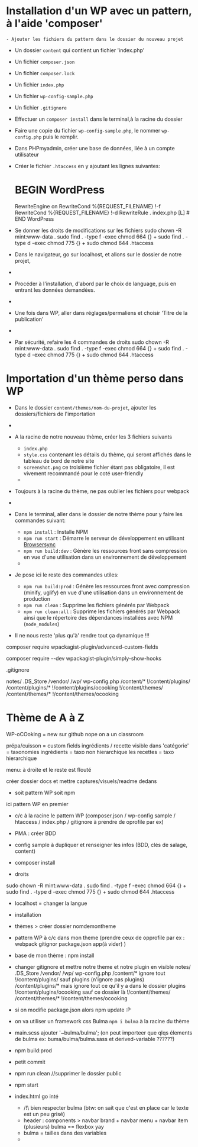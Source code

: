
# Installation d'un WP avec un pattern, à l'aide 'composer'

    - Ajouter les fichiers du pattern dans le dossier du nouveau projet
- Un dossier `content` qui contient un fichier 'index.php'
- Un fichier `composer.json`
- Un fichier `composer.lock`
- Un fichier `index.php`
- Un fichier `wp-config-sample.php`
- Un fichier `.gitignore`

- Effectuer un `composer install` dans le terminal,à la racine du dossier
 
- Faire une copie du fichier `wp-config-sample.php`, le nommer  `wp-config.php` puis le remplir.
 
- Dans PHPmyadmin, créer une base de données, liée à un compte utilisateur
 
- Créer le fichier `.htaccess` en y ajoutant les lignes suivantes:
    # BEGIN WordPress
    <IfModule mod_rewrite.c>
    RewriteEngine on
    RewriteCond %{REQUEST_FILENAME} !-f
    RewriteCond %{REQUEST_FILENAME} !-d
    RewriteRule . index.php [L]
    </IfModule>
    # END WordPress
- Se donner les droits de modifications sur les fichiers
    sudo chown -R mint:www-data .
    sudo find . -type f -exec chmod 664 {} +
    sudo find . -type d -exec chmod 775 {} +
    sudo chmod 644 .htaccess

- Dans le navigateur, go sur localhost, et allons sur le dossier de notre projet,
- 
- Procéder à l'installation, d'abord par le choix de language, puis en entrant les données demandées.
- 
- Une fois dans WP, aller dans réglages/permaliens et choisir 'Titre de la publication'
- 
- Par sécurité, refaire les 4 commandes de droits
    sudo chown -R mint:www-data .
    sudo find . -type f -exec chmod 664 {} +
    sudo find . -type d -exec chmod 775 {} +
    sudo chmod 644 .htaccess


# Importation d'un thème perso dans WP

- Dans le dossier `content/themes/nom-du-projet`, ajouter les dossiers/fichiers de l'importation
- 
- A la racine de notre nouveau thème, créer les 3 fichiers suivants
    - `index.php`
    - `style.css` contenant les détails du thème, qui seront affichés dans le tableau de bord de notre site
    - `screenshot.png` ce troisième fichier étant pas obligatoire, il est vivement recommandé pour le coté user-friendly
    - 
- Toujours à la racine du thème, ne pas oublier les fichiers pour webpack
- 
- Dans le terminal, aller dans le dossier de notre thème pour y faire les commandes suivant:
    - `npm install` : Installe NPM
    - `npm run start` : Démarre le serveur de développement en utilisant [Browsersync](https://www.browsersync.io/)
    - `npm run build:dev` : Génère les ressources front sans compression en vue d'une utilisation dans un environnement de développement
    - 
- Je pose ici le reste des commandes utiles:
    - `npm run build:prod` : Génère les ressources front avec compression (minify, uglify) en vue d'une utilisation dans un environnement de production
    - `npm run clean` : Supprime les fichiers générés par Webpack
    - `npm run clean:all` : Supprime les fichiers générés par Webpack ainsi que le répertoire des dépendances installées avec NPM (`node_modules`)

- Il ne nous reste 'plus qu'à' rendre tout ça dynamique !!!

composer require wpackagist-plugin/advanced-custom-fields

composer require --dev wpackagist-plugin/simply-show-hooks

.gitignore

notes/
.DS_Store
/vendor/
/wp/
wp-config.php
/content/*
!/content/plugins/
/content/plugins/*
!/content/plugins/ocooking
!/content/themes/
/content/themes/*
!/content/themes/ocooking


# Thème de A à Z


WP-oCOoking = new sur github
nope on a un classroom

prépa/cuisson = custom fields
ingrédients / recette visible dans 'catégorie' = taxonomies
ingrédients = taxo non hierarchique
les recettes = taxo hierarchique

menu: à droite et le reste est flouté


créer dossier docs et mettre captures/visuels/readme dedans

- soit pattern WP soit npm

ici pattern WP en premier

- c/c à la racine le pattern WP (composer.json / wp-config sample / htaccess / index.php / gitignore à prendre de oprofile par ex)

- PMA : créer BDD

- config sample à dupliquer et renseigner les infos (BDD, clés de salage, content)

- composer install

- droits 

sudo chown -R mint:www-data .
sudo find . -type f -exec chmod 664 {} +
sudo find . -type d -exec chmod 775 {} +
sudo chmod 644 .htaccess

- localhost = changer la langue

- installation

- thèmes > créer dossier nomdemontheme

- pattern WP à c/c dans mon theme (prendre ceux de opprofile par ex : webpack gitignor package.json app(à vider) )

- base de mon thème : npm install

- changer gitignore et mettre notre theme et notre plugin en visible
notes/
.DS_Store
/vendor/
/wp/
wp-config.php
/content/*            ignore tout
!/content/plugins/       sauf plugins (n'ignore pas plugins)  
/content/plugins/*           mais ignore tout ce qu'il y a dans le dossier plugins
!/content/plugins/ocooking       sauf ce dossier là
!/content/themes/
/content/themes/*
!/content/themes/ocooking

- si on modifie package.json alors npm update :P

- on va utiliser un framework css Bulma `npm i bulma` à la racine du thème

- main.scss ajouter '~bulma/bulma'; 
(on peut importeer que qlqs élements de bulma ex: buma/bulma/bulma.sass et derived-variable ??????)

- npm build:prod

- petit commit

- npm run clean //supprimer le dossier public

- npm start

- index.html go inté
    - /!\ bien respecter bulma (btw: on sait que c'est en place car le texte est un peu grisé)
    - header : components > navbar brand + navbar menu + navbar item (plusieurs)
    bulma == flexbox yay
    - bulma = tailles dans des variables
    - 